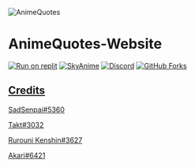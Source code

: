 ![AnimeQuotes](https://animequotes.tk/img/logo.jpg)

# AnimeQuotes-Website
[![Run on replit](https://repl.it/badge/github/wilardzysenpai/AnimeQuotes-Website)](https://repl.it/github/wilardzysenpai/AnimeQuotes-Website)
[![SkyAnime](https://img.shields.io/website?label=Made%20with&up_color=skyblue&up_message=SkyAnime&url=https%3A%2F%2Fanimequotes.tk%2Fsupport)](https://animequotes.tk/support)
[![Discord](https://img.shields.io/discord/911477934332715100?label=SkyAnime&logo=Discord&logoColor=%235865F2&style=for-the-badge)](https://discord.gg/JehBMxdef5)
<a href="https://github.com/Simpleboy353/REAPER-2.0/network"><img alt="GitHub Forks" src="https://img.shields.io/github/forks/Simpleboy353/REAPER-2.0?style=for-the-badge">

## Credits
SadSenpai#5360

Takt#3032

Rurouni Kenshin#3627

Akari#6421

